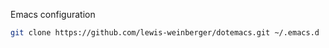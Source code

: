 Emacs configuration

```sh
git clone https://github.com/lewis-weinberger/dotemacs.git ~/.emacs.d
```